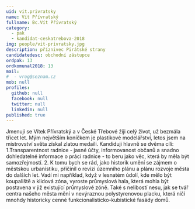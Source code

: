 ```yaml
---
uid: vit.privratsky
name: Vít Přívratský
fullname: Bc.Vít Přívratský
category:
  - pak
  - kandidat-ceskatrebova-2018
img: people/vit-privratsky.jpg
description: příznivec Pirátské strany
candidatedesc: obchodní zástupce
ordpak: 13
ordkomunal2018: 13
mail:
#  - vrog@seznam.cz
mob: null
profiles:
  github: null
  facebook: null
  twitter: null
  linkedin: null
published: true
---
```

Jmenuji se Vítek Přívratský a v České Třebové žiji celý život, už bezmála třicet let.
Mým největším koníčkem je plastikové modelářství, letos jsem na mistrovství světa získal zlatou medaili.
 Kandiduji hlavně se dvěma cíli:
1.Transparentnost radnice - jasné účty, informovanost občanů a snadno dohledatelné
informace o práci radnice - to beru jako věc, která by měla být samozřejmostí.
2. K tomu bych se rád, jako historik umění se zájmem o městskou urbanistiku,
 přičinil o revizi územního plánu a plánu rozvoje města do dalších let. Vadí mi
 například, když v lesnatém údolí, kde mělo být koupaliště a klidová zóna,
 vyroste průmyslová hala, která mohla být postavena v již existující průmyslové zóně.
  Také s nelibostí nesu, jak se tvář centra našeho města mění v nevýraznou polystyrenovou placku,
  která ničí mnohdy historicky cenné funkcionalisticko-kubistické fasády domů.
